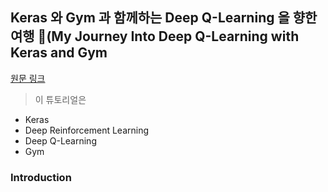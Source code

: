 ## Keras 와 Gym 과 함께하는 Deep Q-Learning 을 향한 여행 🛫(My Journey Into Deep Q-Learning with Keras and Gym
[원문 링크](https://medium.com/@gtnjuvin/my-journey-into-deep-q-learning-with-keras-and-gym-3e779cc12762)
> 이 튜토리얼은

* Keras
* Deep Reinforcement Learning
* Deep Q-Learning
* Gym

### Introduction
